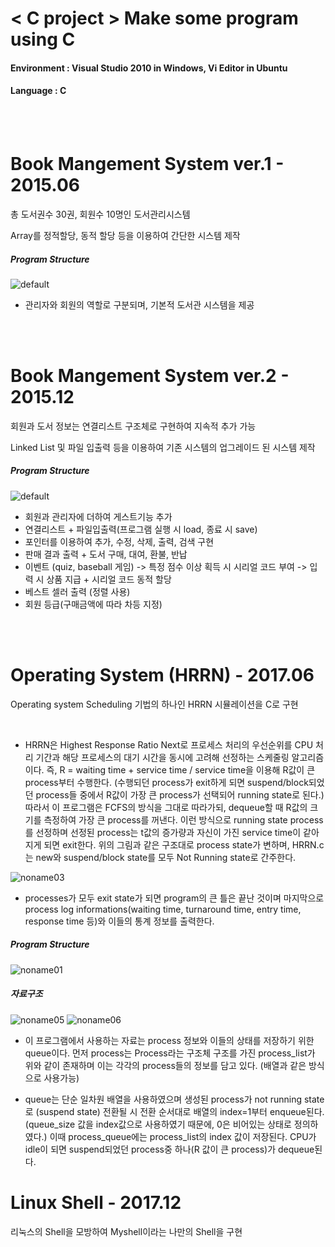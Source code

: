 # < C project > Make some program using C

#### Environment : Visual Studio 2010 in Windows, Vi Editor in Ubuntu
#### Language : C

<br><br>

# Book Mangement System ver.1 - 2015.06
<p> 총 도서권수 30권, 회원수 10명인 도서관리시스템</p>
<p> Array를 정적할당, 동적 할당 등을 이용하여 간단한 시스템 제작 <p> 

##### Program Structure
![default](https://user-images.githubusercontent.com/21214309/48597802-05243480-e9a3-11e8-8c3e-fd9b433161d3.JPG)

- 관리자와 회원의 역할로 구분되며, 기본적 도서관 시스템을 제공

<br><br>

# Book Mangement System ver.2 - 2015.12
<p> 회원과 도서 정보는 연결리스트 구조체로 구현하여 지속적 추가 가능</p>
<p> Linked List 및 파일 입출력 등을 이용하여 기존 시스템의 업그레이드 된 시스템 제작 <p> 

##### Program Structure
![default](https://user-images.githubusercontent.com/21214309/48597955-d78bbb00-e9a3-11e8-9da8-6157a8dcb9c9.JPG)


- 회원과 관리자에 더하여 게스트기능 추가
- 연결리스트 + 파일입출력(프로그램 실행 시 load, 종료 시 save)
- 포인터를 이용하여 추가, 수정, 삭제, 출력, 검색 구현
- 판매 결과 출력 + 도서 구매, 대여, 환불, 반납
- 이벤트 (quiz, baseball 게임) -> 특정 점수 이상 획득 시 시리얼 코드 부여 -> 입력 시 상품 지급 + 시리얼 코드 동적 할당
- 베스트 셀러 출력 (정렬 사용)
- 회원 등급(구매금액에 따라 차등 지정)

<br><br>

# Operating System (HRRN) - 2017.06
<p> Operating system Scheduling 기법의 하나인 HRRN 시뮬레이션을 C로 구현 </p><br>

- HRRN은 Highest Response Ratio Next로 프로세스 처리의 우선순위를 CPU 처리 기간과 해당 프로세스의 대기 시간을 동시에 고려해 선정하는 스케줄링 알고리즘이다. 즉, R = waiting time + service time / service time을 이용해 R값이 큰 process부터 수행한다. (수행되던 process가 exit하게 되면 suspend/block되었던 process들 중에서 R값이 가장 큰 process가 선택되어 running state로 된다.) 
  따라서 이 프로그램은 FCFS의 방식을 그대로 따라가되, dequeue할 때 R값의 크기를 측정하여 가장 큰 process를 꺼낸다. 이런 방식으로 running state process를 선정하며 선정된 process는 t값의 증가량과 자신이 가진 service time이 같아지게 되면 exit한다. 위의 그림과 같은 구조대로 process state가 변하며, HRRN.c는 new와 suspend/block state를 모두 Not Running state로 간주한다. <br> 

![noname03](https://user-images.githubusercontent.com/21214309/48598353-c93e9e80-e9a5-11e8-866f-202f173b7d0b.png)

- processes가 모두 exit state가 되면 program의 큰 틀은 끝난 것이며 마지막으로 process log informations(waiting time, turnaround time, entry time, response time 등)와 이들의 통계 정보를 출력한다. 


##### Program Structure
![noname01](https://user-images.githubusercontent.com/21214309/48598208-14a47d00-e9a5-11e8-8622-ca0dc6a7bb8c.png)

##### 자료구조
![noname05](https://user-images.githubusercontent.com/21214309/48598371-dfe4f580-e9a5-11e8-80f1-8df12b210c66.png)
![noname06](https://user-images.githubusercontent.com/21214309/48598372-e07d8c00-e9a5-11e8-9bcb-cbb81ce8fef0.png)

- 이 프로그램에서 사용하는 자료는 process 정보와 이들의 상태를 저장하기 위한 queue이다. 먼저 process는 Process라는 구조체 구조를 가진 process_list가 위와 같이 존재하며 이는 각각의 process들의 정보를 담고 있다. (배열과 같은 방식으로 사용가능)

- queue는 단순 일차원 배열을 사용하였으며 생성된 process가 not running state로 (suspend state) 전환될 시 전환 순서대로 배열의 index=1부터 enqueue된다. (queue_size 값을 index값으로 사용하였기 때문에, 0은 비어있는 상태로 정의하였다.) 이때 process_queue에는 process_list의 index 값이 저장된다. CPU가 idle이 되면 suspend되었던 process중 하나(R 값이 큰 process)가 dequeue된다.


# Linux Shell - 2017.12
<p> 리눅스의 Shell을 모방하여 Myshell이라는 나만의 Shell을 구현 </p>

